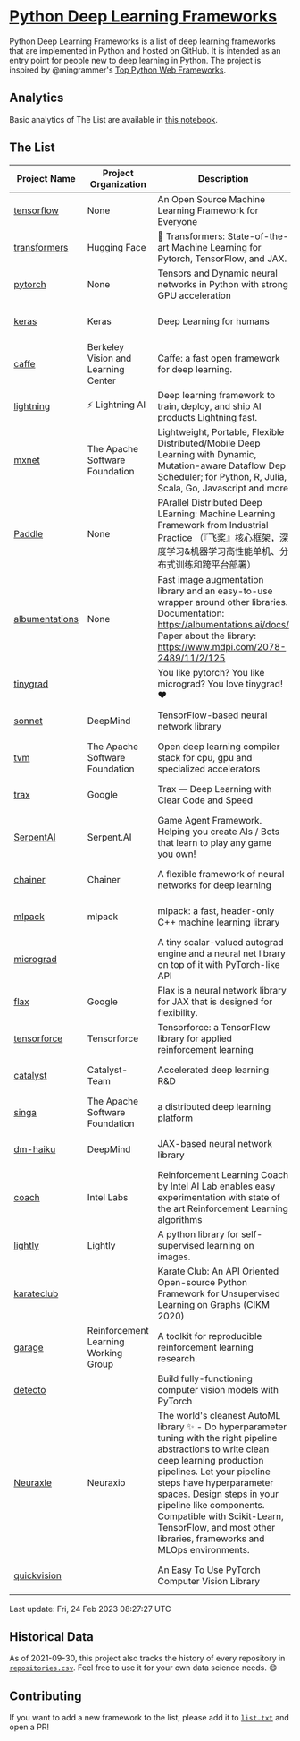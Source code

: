 # [Python Deep Learning Frameworks](https://www.github.com/shimst3r/python-deep-learning-frameworks)

Python Deep Learning Frameworks is a list of deep learning frameworks that are implemented in Python and hosted on GitHub. It is intended as an entry point for people new to deep learning in Python. The project is inspired by @mingrammer's [Top Python Web Frameworks](https://github.com/mingrammer/python-web-framework-stars).

## Analytics

Basic analytics of The List are available in [this notebook](./notebooks/development_over_time.ipynb).

## The List

| Project Name | Project Organization | Description | Stars | Forks | Open Issues | Last Commit |
| ------------ | -------------------- | ----------- | ----: | ----: | ----------: | ----------- |
| [tensorflow](https://tensorflow.org) | None | An Open Source Machine Learning Framework for Everyone | 171467 | 87841 | 2282 | 0 day(s) ago |
| [transformers](https://huggingface.co/transformers) | Hugging Face | 🤗 Transformers: State-of-the-art Machine Learning for Pytorch, TensorFlow, and JAX. | 82268 | 18193 | 544 | 0 day(s) ago |
| [pytorch](https://pytorch.org) | None | Tensors and Dynamic neural networks in Python with strong GPU acceleration | 63050 | 17513 | 11096 | 0 day(s) ago |
| [keras](http://keras.io/) | Keras | Deep Learning for humans | 57393 | 19294 | 372 | 0 day(s) ago |
| [caffe](http://caffe.berkeleyvision.org/) | Berkeley Vision and Learning Center | Caffe: a fast open framework for deep learning. | 33138 | 18986 | 1181 | 0 day(s) ago |
| [lightning](https://lightning.ai) | ⚡️ Lightning AI  | Deep learning framework to train, deploy, and ship AI products Lightning fast. | 21655 | 2752 | 657 | 0 day(s) ago |
| [mxnet](https://mxnet.apache.org) | The Apache Software Foundation | Lightweight, Portable, Flexible Distributed/Mobile Deep Learning with Dynamic, Mutation-aware Dataflow Dep Scheduler; for Python, R, Julia, Scala, Go, Javascript and more | 20260 | 6874 | 1995 | 0 day(s) ago |
| [Paddle](http://www.paddlepaddle.org/) | None | PArallel Distributed Deep LEarning: Machine Learning Framework from Industrial Practice （『飞桨』核心框架，深度学习&机器学习高性能单机、分布式训练和跨平台部署） | 19656 | 4946 | 1878 | 0 day(s) ago |
| [albumentations](https://albumentations.ai) | None | Fast image augmentation library and an easy-to-use wrapper around other libraries. Documentation:  https://albumentations.ai/docs/ Paper about the library: https://www.mdpi.com/2078-2489/11/2/125 | 11597 | 1475 | 348 | 0 day(s) ago |
| [tinygrad](https://github.com/geohot/tinygrad) |  | You like pytorch? You like micrograd? You love tinygrad! ❤️  | 10387 | 939 | 25 | 0 day(s) ago |
| [sonnet](https://sonnet.dev/) | DeepMind | TensorFlow-based neural network library | 9515 | 1350 | 33 | 1 day(s) ago |
| [tvm](https://tvm.apache.org/) | The Apache Software Foundation | Open deep learning compiler stack for cpu, gpu and specialized accelerators | 9078 | 2912 | 584 | 0 day(s) ago |
| [trax](https://github.com/google/trax) | Google | Trax — Deep Learning with Clear Code and Speed | 7370 | 765 | 104 | 1 day(s) ago |
| [SerpentAI](http://serpent.ai) | Serpent.AI | Game Agent Framework. Helping you create AIs / Bots that learn to play any game you own! | 6433 | 762 | 2 | 0 day(s) ago |
| [chainer](https://chainer.org) | Chainer | A flexible framework of neural networks for deep learning | 5770 | 1391 | 12 | 0 day(s) ago |
| [mlpack](https://www.mlpack.org/) | mlpack | mlpack: a fast, header-only C++ machine learning library | 4276 | 1476 | 44 | 0 day(s) ago |
| [micrograd](https://github.com/karpathy/micrograd) |  | A tiny scalar-valued autograd engine and a neural net library on top of it with PyTorch-like API | 4149 | 447 | 17 | 0 day(s) ago |
| [flax](https://flax.readthedocs.io) | Google | Flax is a neural network library for JAX that is designed for flexibility. | 4047 | 476 | 132 | 0 day(s) ago |
| [tensorforce](https://github.com/tensorforce/tensorforce) | Tensorforce | Tensorforce: a TensorFlow library for applied reinforcement learning | 3218 | 537 | 32 | 1 day(s) ago |
| [catalyst](https://catalyst-team.com) | Catalyst-Team | Accelerated deep learning R&D | 3082 | 384 | 5 | 1 day(s) ago |
| [singa](https://github.com/apache/singa) | The Apache Software Foundation | a distributed deep learning platform | 2738 | 893 | 43 | 4 day(s) ago |
| [dm-haiku](https://dm-haiku.readthedocs.io) | DeepMind | JAX-based neural network library | 2378 | 199 | 92 | 1 day(s) ago |
| [coach](https://intellabs.github.io/coach/) | Intel Labs | Reinforcement Learning Coach by Intel AI Lab enables easy experimentation with state of the art Reinforcement Learning algorithms | 2234 | 449 | 90 | 5 day(s) ago |
| [lightly](https://docs.lightly.ai/self-supervised-learning/) | Lightly | A python library for self-supervised learning on images. | 2139 | 179 | 41 | 2 day(s) ago |
| [karateclub](https://karateclub.readthedocs.io) |  | Karate Club: An API Oriented Open-source Python Framework for Unsupervised Learning on Graphs (CIKM 2020) | 1828 | 229 | 2 | 0 day(s) ago |
| [garage](https://github.com/rlworkgroup/garage) | Reinforcement Learning Working Group | A toolkit for reproducible reinforcement learning research. | 1628 | 281 | 230 | 1 day(s) ago |
| [detecto](https://detecto.readthedocs.io/) |  | Build fully-functioning computer vision models with PyTorch | 582 | 104 | 43 | 20 day(s) ago |
| [Neuraxle](https://www.neuraxle.org/) | Neuraxio | The world's cleanest AutoML library ✨ - Do hyperparameter tuning with the right pipeline abstractions to write clean deep learning production pipelines. Let your pipeline steps have hyperparameter spaces. Design steps in your pipeline like components. Compatible with Scikit-Learn, TensorFlow, and most other libraries, frameworks and MLOps environments. | 559 | 57 | 49 | 0 day(s) ago |
| [quickvision](https://github.com/oke-aditya/quickvision) |  | An Easy To Use PyTorch Computer Vision Library | 48 | 5 | 19 | 31 day(s) ago |

Last update: Fri, 24 Feb 2023 08:27:27 UTC

## Historical Data

As of 2021-09-30, this project also tracks the history of every repository in [`repositories.csv`](./repositories.csv). Feel free to use it for your own data science needs. :smile:

## Contributing

If you want to add a new framework to the list, please add it to [`list.txt`](./python-deep-learning-frameworks/list.txt) and open a PR!